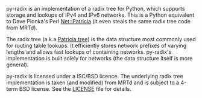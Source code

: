 py-radix is an implementation of a radix tree for Python, which supports storage and lookups of IPv4 and IPv6 networks. This is a Python equivalent to Dave Plonka's Perl [Net::Patricia](http://net.doit.wisc.edu/~plonka/Net-Patricia/) (it even steals the same radix tree code from MRTd).

The radix tree (a.k.a [Patricia tree](http://www.nist.gov/dads/HTML/patriciatree.html)) is the data structure most commonly used for routing table lookups. It efficiently stores network prefixes of varying lengths and allows fast lookups of containing networks. py-radix's implementation is built solely for networks (the data structure itself is more general).

py-radix is licensed under a ISC/BSD licence. The underlying radix tree implementation is taken (and modified) from MRTd and is subject to a 4-term BSD license. See the [LICENSE](http://code.google.com/p/py-radix/source/browse/LICENSE) file for details.